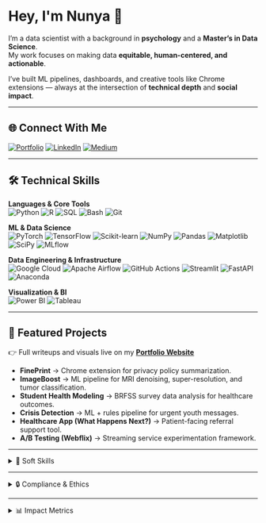 # Hey, I'm Nunya 👋  

I’m a data scientist with a background in **psychology** and a **Master’s in Data Science**.  
My work focuses on making data **equitable, human-centered, and actionable**.  

I’ve built ML pipelines, dashboards, and creative tools like Chrome extensions — always at the intersection of **technical depth** and **social impact**.  

---

## 🌐 Connect With Me  

[![Portfolio](https://img.shields.io/badge/Portfolio-000000?style=flat&logo=About.me&logoColor=white)](https://your-portfolio-link.com)  [![LinkedIn](https://img.shields.io/badge/LinkedIn-0A66C2?style=flat&logo=linkedin&logoColor=white)](https://linkedin.com/in/yourname)  [![Medium](https://img.shields.io/badge/Medium-000000?style=flat&logo=medium&logoColor=white)](https://medium.com/@yourname)  

---

## 🛠️ Technical Skills  

**Languages & Core Tools**  
![Python](https://img.shields.io/badge/Python-3776AB?style=flat&logo=python&logoColor=white)
![R](https://img.shields.io/badge/R-276DC3?style=flat&logo=r&logoColor=white)
![SQL](https://img.shields.io/badge/SQL-336791?style=flat&logo=postgresql&logoColor=white)
![Bash](https://img.shields.io/badge/Bash-121011?style=flat&logo=gnu-bash&logoColor=white)
![Git](https://img.shields.io/badge/Git-F05032?style=flat&logo=git&logoColor=white)

**ML & Data Science**  
![PyTorch](https://img.shields.io/badge/PyTorch-EE4C2C?style=flat&logo=pytorch&logoColor=white)
![TensorFlow](https://img.shields.io/badge/TensorFlow-FF6F00?style=flat&logo=tensorflow&logoColor=white)
![Scikit-learn](https://img.shields.io/badge/Scikit--learn-F7931E?style=flat&logo=scikitlearn&logoColor=white)
![NumPy](https://img.shields.io/badge/NumPy-013243?style=flat&logo=numpy&logoColor=white)
![Pandas](https://img.shields.io/badge/Pandas-150458?style=flat&logo=pandas&logoColor=white)
![Matplotlib](https://img.shields.io/badge/Matplotlib-11557C?style=flat&logo=plotly&logoColor=white)
![SciPy](https://img.shields.io/badge/SciPy-8CAAE6?style=flat&logo=scipy&logoColor=white)
![MLflow](https://img.shields.io/badge/MLflow-0194E2?style=flat&logo=mlflow&logoColor=white)

**Data Engineering & Infrastructure**  
![Google Cloud](https://img.shields.io/badge/Google_Cloud-4285F4?style=flat&logo=googlecloud&logoColor=white)
![Apache Airflow](https://img.shields.io/badge/Airflow-017CEE?style=flat&logo=apacheairflow&logoColor=white)
![GitHub Actions](https://img.shields.io/badge/GitHub_Actions-2088FF?style=flat&logo=github-actions&logoColor=white)
![Streamlit](https://img.shields.io/badge/Streamlit-FF4B4B?style=flat&logo=streamlit&logoColor=white)
![FastAPI](https://img.shields.io/badge/FastAPI-009688?style=flat&logo=fastapi&logoColor=white)
![Anaconda](https://img.shields.io/badge/Anaconda-44A833?style=flat&logo=anaconda&logoColor=white)

**Visualization & BI**  
![Power BI](https://img.shields.io/badge/Power_BI-F2C811?style=flat&logo=powerbi&logoColor=black)
![Tableau](https://img.shields.io/badge/Tableau-E97627?style=flat&logo=tableau&logoColor=white)

---

## 🚀 Featured Projects  

👉 Full writeups and visuals live on my [**Portfolio Website**](https://your-portfolio-link.com)  

- **FinePrint** → Chrome extension for privacy policy summarization.  
- **ImageBoost** → ML pipeline for MRI denoising, super-resolution, and tumor classification.  
- **Student Health Modeling** → BRFSS survey data analysis for healthcare outcomes.  
- **Crisis Detection** → ML + rules pipeline for urgent youth messages.  
- **Healthcare App (What Happens Next?)** → Patient-facing referral support tool.  
- **A/B Testing (Webflix)** → Streaming service experimentation framework.  

---

<details>
  <summary>🤝 Soft Skills</summary>

- **Collaboration & Teamwork** → partnered with clinicians, data scientists, and non-technical staff to translate analysis into real-world impact.  
- **Communication** → skilled at presenting complex technical findings in clear, actionable ways for diverse audiences.  
- **Problem-Solving** → thrive in messy, high-stakes environments (crisis lines, healthcare operations, data-heavy research).  
- **Adaptability** → quick to learn new tools, pivot workflows under compliance constraints, and deliver under pressure.  
- **Ethical Mindset** → strong commitment to mental health, transparency, and equitable AI.  
</details>

---

<details>
  <summary>🔒 Compliance & Ethics</summary>

- Experienced with **HIPAA-compliant data workflows** (UC Davis, clinical datasets).  
- Focused on **ethical AI development** in youth safety, healthcare, and legal transparency projects.  
- Advocate for **human-centered design** in data science solutions.  
</details>

---

<details>
  <summary>📊 Impact Metrics</summary>

- **10M+** hospital & census records analyzed for mental health research  
- **95%** reduction in manual policy review time through NLP automation  
- **45%** faster analysis pipeline for school safety data  
- **20%** ML model accuracy improvement through optimization  
</details>


<!--
**cztm/cztm** is a ✨ _special_ ✨ repository because its `README.md` (this file) appears on your GitHub profile.

Here are some ideas to get you started:

- 🔭 I’m currently working on ...
- 🌱 I’m currently learning ...
- 👯 I’m looking to collaborate on ...
- 🤔 I’m looking for help with ...
- 💬 Ask me about ...
- 📫 How to reach me: ...
- 😄 Pronouns: ...
- ⚡ Fun fact: ...
-->
